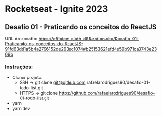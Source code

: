 # Rocketseat - Ignite 2023

## Desafio 01 - Praticando os conceitos do ReactJS

URL do desafio:
https://efficient-sloth-d85.notion.site/Desafio-01-Praticando-os-conceitos-do-ReactJS-91fd63dd1a5b4a2796152de293ec1074#b25153621efd4e59b971ca3743e2309b

### Instruções:
- Clonar projeto: 
  - SSH -> git clone git@github.com:rafaelarodrigues90/desafio-01-todo-list.git
  - HTTPS -> git clone https://github.com/rafaelarodrigues90/desafio-01-todo-list.git
- yarn
- yarn dev
